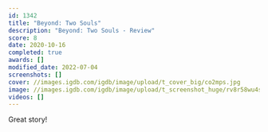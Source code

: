 ```yaml
---
id: 1342
title: "Beyond: Two Souls"
description: "Beyond: Two Souls - Review"
score: 8
date: 2020-10-16
completed: true
awards: []
modified_date: 2022-07-04
screenshots: []
cover: //images.igdb.com/igdb/image/upload/t_cover_big/co2mps.jpg
image: //images.igdb.com/igdb/image/upload/t_screenshot_huge/rv8r58wu4sotomv2cikb.jpg
videos: []
---
```

Great story! 
